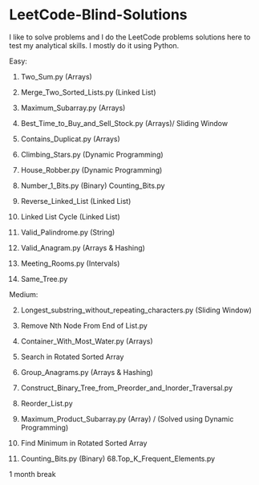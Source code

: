 # LeetCode-Blind-Solutions
I like to solve problems and I do the LeetCode problems solutions here to test my analytical skills. I mostly do it using Python.

Easy:

1. Two_Sum.py (Arrays)
8. Merge_Two_Sorted_Lists.py (Linked List)
14. Maximum_Subarray.py (Arrays)
30. Best_Time_to_Buy_and_Sell_Stock.py (Arrays)/ Sliding Window
50. Contains_Duplicat.py (Arrays)

20. Climbing_Stars.py (Dynamic Programming)
42. House_Robber.py (Dynamic Programming)

41. Number_1_Bits.py (Binary)
Counting_Bits.py

44. Reverse_Linked_List (Linked List)
41. Linked List Cycle (Linked List)

32. Valid_Palindrome.py (String)
56. Valid_Anagram.py (Arrays & Hashing)
57. Meeting_Rooms.py (Intervals)
26. Same_Tree.py

Medium:

2. Longest_substring_without_repeating_characters.py (Sliding Window)
6. Remove Nth Node From End of List.py
4. Container_With_Most_Water.py (Arrays)
10. Search in Rotated Sorted Array
13. Group_Anagrams.py (Arrays & Hashing)
29. Construct_Binary_Tree_from_Preorder_and_Inorder_Traversal.py
37. Reorder_List.py
38. Maximum_Product_Subarray.py (Array) / (Solved using Dynamic Programming)
39. Find Minimum in Rotated Sorted Array

67. Counting_Bits.py (Binary)
68.Top_K_Frequent_Elements.py

1 month break

